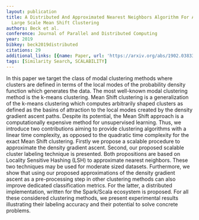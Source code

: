 ```yaml
---
layout: publication
title: A Distributed And Approximated Nearest Neighbors Algorithm For An Efficient
  Large Scale Mean Shift Clustering
authors: Beck et al.
conference: Journal of Parallel and Distributed Computing
year: 2019
bibkey: beck2019distributed
citations: 29
additional_links: [{name: Paper, url: 'https://arxiv.org/abs/1902.03833'}]
tags: [Similarity Search, SCALABILITY]
---
```

In this paper we target the class of modal clustering methods where clusters
are defined in terms of the local modes of the probability density function
which generates the data. The most well-known modal clustering method is the
k-means clustering. Mean Shift clustering is a generalization of the k-means
clustering which computes arbitrarily shaped clusters as defined as the basins
of attraction to the local modes created by the density gradient ascent paths.
Despite its potential, the Mean Shift approach is a computationally expensive
method for unsupervised learning. Thus, we introduce two contributions aiming
to provide clustering algorithms with a linear time complexity, as opposed to
the quadratic time complexity for the exact Mean Shift clustering. Firstly we
propose a scalable procedure to approximate the density gradient ascent.
Second, our proposed scalable cluster labeling technique is presented. Both
propositions are based on Locality Sensitive Hashing (LSH) to approximate
nearest neighbors. These two techniques may be used for moderate sized
datasets. Furthermore, we show that using our proposed approximations of the
density gradient ascent as a pre-processing step in other clustering methods
can also improve dedicated classification metrics. For the latter, a
distributed implementation, written for the Spark/Scala ecosystem is proposed.
For all these considered clustering methods, we present experimental results
illustrating their labeling accuracy and their potential to solve concrete
problems.